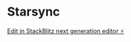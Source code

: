 # Starsync

[Edit in StackBlitz next generation editor ⚡️](https://stackblitz.com/~/github.com/larspier/Starsync)